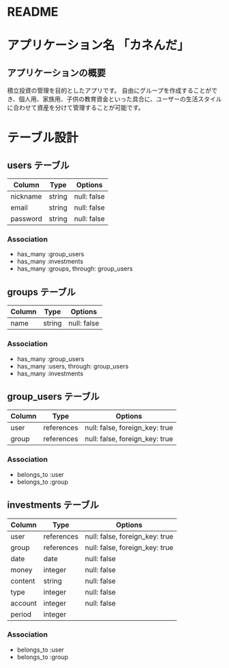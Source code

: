 # README

# アプリケーション名 「カネんだ」

## アプリケーションの概要
積立投資の管理を目的としたアプリです。
自由にグループを作成することができ、個人用、家族用、子供の教育資金といった具合に、ユーザーの生活スタイルに合わせて資産を分けて管理することが可能です。

# テーブル設計

## users テーブル

| Column   | Type   | Options     |
| -------- | ------ | ----------- |
| nickname | string | null: false |
| email    | string | null: false |
| password | string | null: false |

### Association

- has_many :group_users
- has_many :investments
- has_many :groups, through: group_users


## groups テーブル

| Column | Type   | Options     |
| ------ | ------ | ----------- |
| name   | string | null: false |

### Association

- has_many :group_users
- has_many :users, through: group_users
- has_many :investments


## group_users テーブル

| Column | Type       | Options                        |
| ------ | ---------- | ------------------------------ |
| user   | references | null: false, foreign_key: true |
| group  | references | null: false, foreign_key: true |

### Association

- belongs_to :user
- belongs_to :group


## investments テーブル

| Column  | Type       | Options                        |
| ------- | ---------- | ------------------------------ |
| user    | references | null: false, foreign_key: true |
| group   | references | null: false, foreign_key: true |
| date    | date       | null: false                    |
| money   | integer    | null: false                    |
| content | string     | null: false                    |
| type    | integer    | null: false                    |
| account | integer    | null: false                    |
| period  | integer    |                                |

### Association

- belongs_to :user
- belongs_to :group